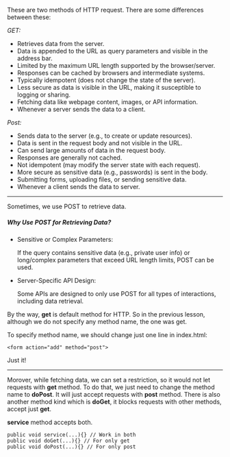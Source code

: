 These are two methods of HTTP request. There are some differences between these:

*GET:*

- Retrieves data from the server.	
- Data is appended to the URL as query parameters and visible in the address bar.	
- Limited by the maximum URL length supported by the browser/server.	
- Responses can be cached by browsers and intermediate systems.	
- Typically idempotent (does not change the state of the server).	
- Less secure as data is visible in the URL, making it susceptible to logging or sharing.	
- Fetching data like webpage content, images, or API information.	
- Whenever a server sends the data to a client.

*Post:*

- Sends data to the server (e.g., to create or update resources).
- Data is sent in the request body and not visible in the URL.
- Can send large amounts of data in the request body.
- Responses are generally not cached.
- Not idempotent (may modify the server state with each request).
- More secure as sensitive data (e.g., passwords) is sent in the body.
- Submitting forms, uploading files, or sending sensitive data.
- Whenever a client sends the data to server.

--------------

Sometimes, we use POST to retrieve data.

##### Why Use POST for Retrieving Data?

- Sensitive or Complex Parameters:

	If the query contains sensitive data (e.g., private user info) or long/complex parameters that exceed URL length limits, POST can be used.


- Server-Specific API Design:

	Some APIs are designed to only use POST for all types of interactions, including data retrieval.


By the way, **get** is default method for HTTP. So in the previous lesson, although we do not specify any method name, the one was get.

To specify method name, we should change just one line in index.html:

	<form action="add" method="post">
Just it!


---------------------------------

Morover, while fetching data, we can set a restriction, so it would not let requests with **get** method. To do that, we just need to change the method name to **doPost**. It will just accept requests with **post** method.
There is also another method kind which is **doGet**, it blocks requests with other methods, accept just **get**.

**service** method accepts both.

	public void service(...){} // Work in both
	public void doGet(...){} // For only get
	public void doPost(...){} // For only post